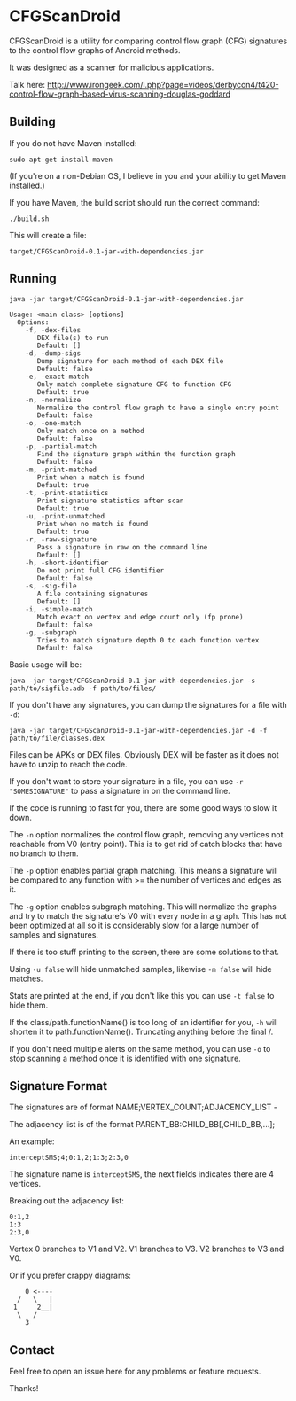 # CFGScanDroid #
CFGScanDroid is a utility for comparing control flow graph (CFG) signatures to the control flow graphs of Android methods.

It was designed as a scanner for malicious applications. 

Talk here: http://www.irongeek.com/i.php?page=videos/derbycon4/t420-control-flow-graph-based-virus-scanning-douglas-goddard

## Building ##

If you do not have Maven installed:

`sudo apt-get install maven`

(If you're on a non-Debian OS, I believe in you and your ability to get Maven installed.)

If you have Maven, the build script should run the correct command:

`./build.sh`

This will create a file:

`target/CFGScanDroid-0.1-jar-with-dependencies.jar`

## Running ##

`java -jar target/CFGScanDroid-0.1-jar-with-dependencies.jar`

	Usage: <main class> [options]
	  Options:
	    -f, -dex-files
	       DEX file(s) to run
	       Default: []
	    -d, -dump-sigs
	       Dump signature for each method of each DEX file
	       Default: false
	    -e, -exact-match
	       Only match complete signature CFG to function CFG
	       Default: true
	    -n, -normalize
	       Normalize the control flow graph to have a single entry point
	       Default: false
	    -o, -one-match
	       Only match once on a method
	       Default: false
	    -p, -partial-match
	       Find the signature graph within the function graph
	       Default: false
	    -m, -print-matched
	       Print when a match is found
	       Default: true
	    -t, -print-statistics
	       Print signature statistics after scan
	       Default: true
	    -u, -print-unmatched
	       Print when no match is found
	       Default: true
	    -r, -raw-signature
	       Pass a signature in raw on the command line
	       Default: []
	    -h, -short-identifier
	       Do not print full CFG identifier
	       Default: false
	    -s, -sig-file
	       A file containing signatures
	       Default: []
	    -i, -simple-match
	       Match exact on vertex and edge count only (fp prone)
	       Default: false
	    -g, -subgraph
	       Tries to match signature depth 0 to each function vertex
	       Default: false

Basic usage will be:

`java -jar target/CFGScanDroid-0.1-jar-with-dependencies.jar -s path/to/sigfile.adb -f path/to/files/`

If you don't have any signatures, you can dump the signatures for a file with `-d`:

`java -jar target/CFGScanDroid-0.1-jar-with-dependencies.jar -d -f path/to/file/classes.dex`

Files can be APKs or DEX files. Obviously DEX will be faster as it does not have to unzip to reach the code.

If you don't want to store your signature in a file, you can use `-r "SOMESIGNATURE"` to pass a signature in on the command line.

If the code is running to fast for you, there are some good ways to slow it down.

The `-n` option normalizes the control flow graph, removing any vertices not reachable from V0 (entry point). This is to get rid of catch blocks that have no branch to them.

The `-p` option enables partial graph matching. This means a signature will be compared to any function with >= the number of vertices and edges as it.

The `-g` option enables subgraph matching. This will normalize the graphs and try to match the signature's V0 with every node in a graph. This has not been optimized at all so it is considerably slow for a large number of samples and signatures.

If there is too stuff printing to the screen, there are some solutions to that.

Using `-u false` will hide unmatched samples, likewise `-m false` will hide matches.

Stats are printed at the end, if you don't like this you can use `-t false` to hide them.

If the class/path.functionName() is too long of an identifier for you, `-h` will shorten it to path.functionName(). Truncating anything before the final /.

If you don't need multiple alerts on the same method, you can use `-o` to stop scanning a method once it is identified with one signature.

## Signature Format ##

The signatures are of format NAME;VERTEX_COUNT;ADJACENCY_LIST -

The adjacency list is of the format PARENT_BB:CHILD_BB[,CHILD_BB,...];

An example:

`interceptSMS;4;0:1,2;1:3;2:3,0`

The signature name is `interceptSMS`, the next fields indicates there are 4 vertices.

Breaking out the adjacency list:

    0:1,2
    1:3
    2:3,0

Vertex 0 branches to V1 and V2. V1 branches to V3. V2 branches to V3 and V0.

Or if you prefer crappy diagrams:

        0 <----
      /   \   |
     1     2__|
      \   /
        3

## Contact ##

Feel free to open an issue here for any problems or feature requests.

Thanks!
